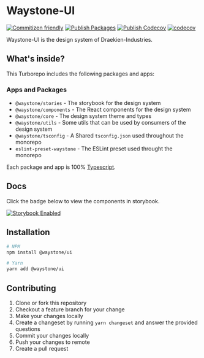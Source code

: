 # Waystone-UI

[![Commitizen friendly](https://img.shields.io/badge/commitizen-friendly-brightgreen.svg)](http://commitizen.github.io/cz-cli/)
[![Publish Packages](https://github.com/draekien-industries/waystone-ui/actions/workflows/release.yml/badge.svg)](https://github.com/draekien-industries/waystone-ui/actions/workflows/release.yml)
[![Publish Codecov](https://github.com/draekien-industries/waystone-ui/actions/workflows/coverage.yml/badge.svg)](https://github.com/draekien-industries/waystone-ui/actions/workflows/coverage.yml)
[![codecov](https://codecov.io/gh/draekien-industries/waystone-ui/branch/main/graph/badge.svg?token=FOEQJUVOY0)](https://codecov.io/gh/draekien-industries/waystone-ui)

Waystone-UI is the design system of Draekien-Industries.

## What's inside?

This Turborepo includes the following packages and apps:

### Apps and Packages

- `@waystone/stories` - The storybook for the design system
- `@waystone/components` - The React components for the design system
- `@waystone/core` - The design system theme and types
- `@waystone/utils` - Some utils that can be used by consumers of the design system
- `@waystone/tsconfig` - A Shared `tsconfig.json` used throughout the monorepo
- `eslint-preset-waystone` - The ESLint preset used throught the monorepo

Each package and app is 100% [Typescript](https://www.typescriptlang.org/).

## Docs

Click the badge below to view the components in storybook.

[![Storybook Enabled](https://raw.githubusercontent.com/storybooks/brand/master/badge/badge-storybook.svg)](https://main--63394994ddec8475ab8b00af.chromatic.com)

## Installation

```bash
# NPM
npm install @waystone/ui

# Yarn
yarn add @waystone/ui
```

## Contributing

1. Clone or fork this repository
2. Checkout a feature branch for your change
3. Make your changes locally
4. Create a changeset by running `yarn changeset` and answer the provided questions
5. Commit your changes locally
6. Push your changes to remote
7. Create a pull request
